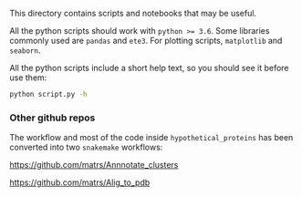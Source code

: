 This directory contains scripts and notebooks that may be useful.

All the python scripts should work with `python >= 3.6`. Some libraries commonly used are
`pandas` and `ete3`. For plotting scripts, `matplotlib` and `seaborn`.

All the python scripts include a short help text, so you should see it before use them:

```sh
python script.py -h
```
### Other github repos

The workflow and most of the code inside `hypothetical_proteins` has been converted into two `snakemake` workflows:

<https://github.com/matrs/Annnotate_clusters>

<https://github.com/matrs/Alig_to_pdb>